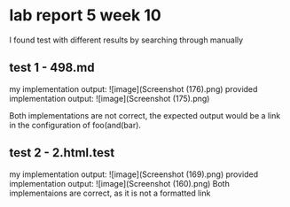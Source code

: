 # lab report 5 week 10
I found test with different results by searching through manually

## test 1 - 498.md
my implementation output:
![image](Screenshot (176).png)
provided implementation output:
![image](Screenshot (175).png)

Both implementations are not correct, 
the expected output would be a link in the configuration of foo(and(bar). 

## test 2 - 2.html.test
my implementation output:
![image](Screenshot (169).png)
provided implementation output:
![image](Screenshot (160).png)
Both implementaions are correct, 
as it is not a formatted link

